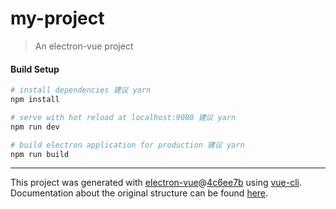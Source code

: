 # my-project

> An electron-vue project

#### Build Setup

``` bash
# install dependencies 建议 yarn
npm install

# serve with hot reload at localhost:9080 建议 yarn
npm run dev 

# build electron application for production 建议 yarn
npm run build 


```

---

This project was generated with [electron-vue](https://github.com/SimulatedGREG/electron-vue)@[4c6ee7b](https://github.com/SimulatedGREG/electron-vue/tree/4c6ee7bf4f9b4aa647a22ec1c1ca29c2e59c3645) using [vue-cli](https://github.com/vuejs/vue-cli). Documentation about the original structure can be found [here](https://simulatedgreg.gitbooks.io/electron-vue/content/index.html).
